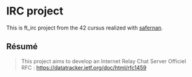 # IRC project
This is ft_irc project from the 42 cursus realized with [safernan](https://github.com/samuelfer42).

## Résumé
> This project aims to develop an Internet Relay Chat Server
> Officiel RFC : https://datatracker.ietf.org/doc/html/rfc1459
  
